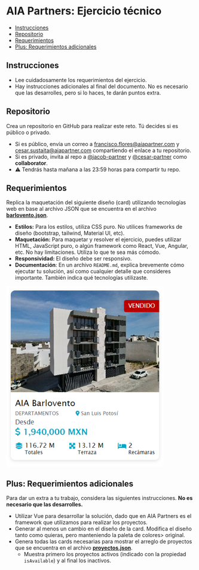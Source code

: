 # AIA Partners: Ejercicio técnico

- [Instrucciones](#instrucciones)
- [Repositorio](#repositorio)
- [Requerimientos](#requerimientos)
- [Plus: Requerimientos adicionales](#plus-requerimientos-adicionales)

## Instrucciones

- Lee cuidadosamente los requerimientos del ejercicio.
- Hay instrucciones adicionales al final del documento. No es necesario que las
  desarrolles, pero si lo haces, te darán puntos extra.

## Repositorio

Crea un repositorio en GitHub para realizar este reto. Tú decides si es público
o privado.

- Si es público, envía un correo a
  [francisco.flores@aiapartner.com](mailto:francisco.flores@aiapartner.com) y
  [cesar.sustaita@aiapartner.com](mailto:cesar.sustaita@aiapartner.com)
  compartiendo el enlace a tu repositorio.
- Si es privado, invita al repo a
  [@jacob-partner](https://github.com/jacob-partner) y
  [@cesar-partner](https://github.com/cesar-partner) como **collaborator**.
- ⚠️ Tendrás hasta mañana a las 23:59 horas para compartir tu repo.

## Requerimientos

Replica la maquetación del siguiente diseño (card) utilizando tecnologías web en
base al archivo JSON que se encuentra en el archivo
[**barlovento.json**](./barlovento.json).

- **Estilos:** Para los estilos, utiliza CSS puro. No utilices frameworks de
  diseño (bootstrap, tailwind, Material UI, etc).
- **Maquetación:** Para maquetar y resolver el ejercicio, puedes utilizar HTML,
  JavaScript puro, o algún framework como React, Vue, Angular, etc. No hay
  limitaciones. Utiliza lo que te sea más cómodo.
- **Responsividad:** El diseño debe ser responsivo.
- **Documentación**: En un archivo `README.md`, explica brevemente cómo ejecutar
  tu solución, así como cualquier detalle que consideres importante. También
  indica qué tecnologías utilizaste.

![Card AIA Barlovento](aia-barlovento.png)

## Plus: Requerimientos adicionales

Para dar un extra a tu trabajo, considera las siguientes instrucciones. **No es
necesario que las desarrolles.**

- Utilizar Vue para desarrollar la solución, dado que en AIA Partners es el
  framework que utilizamos para realizar los proyectos.
- Generar al menos un cambio en el diseño de la card. Modifica el diseño tanto
  como quieras, pero manteniendo la paleta de colores> original.
- Genera todas las cards necesarias para mostrar el arreglo de proyectos que se
  encuentra en el archivo [**proyectos.json**](./proyectos.json).
  - Muestra primero los proyectos activos (indicado con la propiedad
    `isAvailable`) y al final los inactivos.
